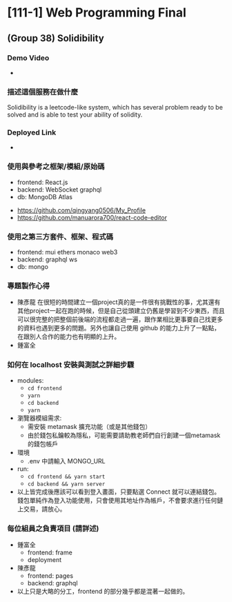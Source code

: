 #  [111-1] Web Programming Final
## (Group 38) Solidibility

### Demo Video
* 

### 描述這個服務在做什麼
Solidibility is a leetcode-like system, which has several problem ready to be solved and is able to test your ability of solidity.

### Deployed Link
* 

### 使用與參考之框架/模組/原始碼
- frontend: React.js
- backend: WebSocket graphql
- db: MongoDB Atlas
* https://github.com/qingyang0506/My_Profile
* https://github.com/manuarora700/react-code-editor

### 使用之第三方套件、框架、程式碼
- frontend: mui ethers monaco web3
- backend: graphql ws 
- db: mongo

### 專題製作心得
* 陳彥龍
  在很短的時間建立一個project真的是一件很有挑戰性的事，尤其還有其他project一起在跑的時候，但是自己從頭建立仍舊是學習到不少東西，而且可以很完整的把整個前後端的流程都走過一遍，跟作業相比更事要自己找更多的資料也遇到更多的問題。另外也讓自己使用 github 的能力上升了一點點，在跟別人合作的能力也有明顯的上升。
* 鍾富全
  

<!-- 以上為須發布在fb的內容 -->

### 如何在 localhost 安裝與測試之詳細步驟
* modules:
  * `cd frontend`
  * `yarn`
  * `cd backend`
  * `yarn`
* 瀏覽器模組需求:
  * 需安裝 metamask 擴充功能（或是其他錢包）
  * 由於錢包私鑰較為隱私，可能需要請助教老師們自行創建一個metamask的錢包帳戶
* 環境
  * .env 中請輸入 MONGO_URL
* run:
  * `cd frontend && yarn start`
  * `cd backend && yarn server`
* 以上皆完成後應該可以看到登入畫面，只要點選 Connect 就可以連結錢包。錢包單純作為登入功能使用，只會使用其地址作為帳戶，不會要求進行任何鏈上交易，請放心。


### 每位組員之負責項目 (請詳述)
* 鍾富全
  * frontend: frame
  * deployment
* 陳彥龍
  * frontend: pages
  * backend: graphql
* 以上只是大略的分工，frontend 的部分幾乎都是混著一起做的。